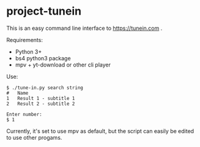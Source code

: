 # project-tunein

This is an easy command line interface to https://tunein.com .

Requirements: 
- Python 3+
- bs4 python3 package
- mpv + yt-download or other cli player

Use:
```
$ ./tune-in.py search string
#	Name
1	Result 1 - subtitle 1
2	Result 2 - subtitle 2

Enter number: 
$ 1
```

Currently, it's set to use mpv as default, but the script can easily be edited to use other progams.
